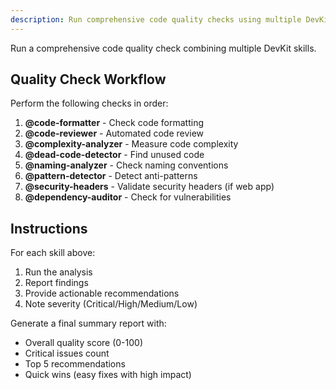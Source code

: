 ```yaml
---
description: Run comprehensive code quality checks using multiple DevKit skills
---
```


Run a comprehensive code quality check combining multiple DevKit skills.

## Quality Check Workflow

Perform the following checks in order:

1. **@code-formatter** - Check code formatting
2. **@code-reviewer** - Automated code review
3. **@complexity-analyzer** - Measure code complexity
4. **@dead-code-detector** - Find unused code
5. **@naming-analyzer** - Check naming conventions
6. **@pattern-detector** - Detect anti-patterns
7. **@security-headers** - Validate security headers (if web app)
8. **@dependency-auditor** - Check for vulnerabilities

## Instructions

For each skill above:
1. Run the analysis
2. Report findings
3. Provide actionable recommendations
4. Note severity (Critical/High/Medium/Low)

Generate a final summary report with:
- Overall quality score (0-100)
- Critical issues count
- Top 5 recommendations
- Quick wins (easy fixes with high impact)

